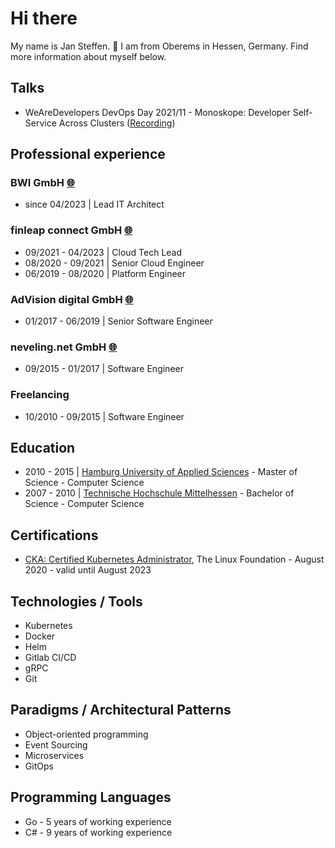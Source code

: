 # Hi there

My name is Jan Steffen. :wave: I am from Oberems in Hessen, Germany. Find more information about myself below.

## Talks

* WeAreDevelopers DevOps Day 2021/11 - Monoskope: Developer Self-Service Across Clusters ([Recording](https://youtu.be/8FPXqjwSMdI?t=7339))

## Professional experience

### BWI GmbH [🌐](https://www.bwi.de)

* since 04/2023 | Lead IT Architect

### finleap connect GmbH [🌐](https://connect.finleap.com/)

* 09/2021 - 04/2023 | Cloud Tech Lead
* 08/2020 - 09/2021 | Senior Cloud Engineer
* 06/2019 - 08/2020 | Platform Engineer

### AdVision digital GmbH [🌐](https://www.advision-digital.de/)

* 01/2017 - 06/2019 | Senior Software Engineer

### neveling.net GmbH [🌐](https://nevelingreply.de/)

* 09/2015 - 01/2017 | Software Engineer

### Freelancing

* 10/2010 - 09/2015 | Software Engineer

## Education

* 2010 - 2015 | [Hamburg University of Applied Sciences](https://www.haw-hamburg.de/) - Master of Science - Computer Science
* 2007 - 2010 | [Technische Hochschule Mittelhessen](https://www.thm.de/) - Bachelor of Science - Computer Science

## Certifications

* [CKA: Certified Kubernetes Administrator](https://www.credly.com/badges/d8f8a602-844d-43b0-b7e5-c9c5243aaaea), The Linux Foundation - August 2020 - valid until August 2023

## Technologies / Tools

* Kubernetes
* Docker
* Helm
* Gitlab CI/CD
* gRPC
* Git

## Paradigms / Architectural Patterns

* Object-oriented programming
* Event Sourcing
* Microservices
* GitOps

## Programming Languages

* Go - 5 years of working experience
* C# - 9 years of working experience
